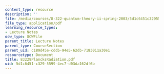 ```yaml
---
content_type: resource
description: ''
file: /media/courses/8-322-quantum-theory-ii-spring-2003/5d1c6451c32955994ec7d03da162df6b_83229PlancksRadiation.pdf
file_type: application/pdf
learning_resource_types:
- Lecture Notes
ocw_type: OCWFile
parent_title: Lecture Notes
parent_type: CourseSection
parent_uid: c189d45e-cdd5-94e5-62db-7183011a30e1
resourcetype: Document
title: 83229PlancksRadiation.pdf
uid: 5d1c6451-c329-5599-4ec7-d03da162df6b
---
```


